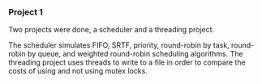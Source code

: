 ### Project 1

Two projects were done, a scheduler and a threading project.

The scheduler simulates FIFO, SRTF, priority, round-robin by task, round-robin by queue, and weighted round-robin scheduling algorithms. The threading project uses threads to write to a file in order to compare the costs of using and not using mutex locks.
